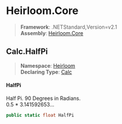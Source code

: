 # Heirloom.Core

> **Framework**: .NETStandard,Version=v2.1  
> **Assembly**: [Heirloom.Core][0]  

## Calc.HalfPi

> **Namespace**: [Heirloom][0]  
> **Declaring Type**: [Calc][1]  

#### HalfPi

Half Pi. 90 Degrees in Radians.  
 0.5 * 3.141592653...

```cs
public static float HalfPi
```

[0]: ../../../Heirloom.Core.md
[1]: ../Calc.md
